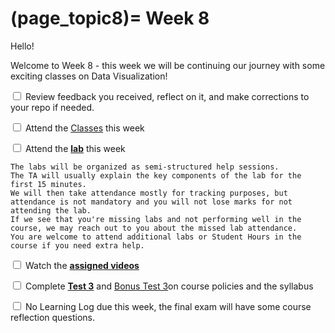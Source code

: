 (page_topic8)=
Week 8
=======================

Hello!

Welcome to Week 8 - this week we will be continuing our journey with some exciting classes on Data Visualization!

<label><input type="checkbox" id="week08_task1" class="box"> Review feedback you received, reflect on it, and make corrections to your repo if needed. </input></label>

<label><input type="checkbox" id="week08_task2" class="box"> Attend the [Classes](classes.md) this week </input></label>

<label><input type="checkbox" id="week08_task3" class="box"> Attend the **[lab](./lab/README.md)** this week</input></label>

```{tip}
The labs will be organized as semi-structured help sessions.
The TA will usually explain the key components of the lab for the first 15 minutes.
We will then take attendance mostly for tracking purposes, but attendance is not mandatory and you will not lose marks for not attending the lab.
If we see that you're missing labs and not performing well in the course, we may reach out to you about the missed lab attendance.
You are welcome to attend additional labs or Student Hours in the course if you need extra help.
```
<label><input type="checkbox" id="week08_task4" class="box"> Watch the **[assigned videos](./videos.md)**</input></label>

<label><input type="checkbox" id="week08_task5" class="box"> Complete **[Test 3](./test3.md)** and [Bonus Test 3](./test3_bonus.md)on course policies and the syllabus</input></label>

<label><input type="checkbox" id="week08_task6" class="box"> No Learning Log due this week, the final exam will have some course reflection questions.</input></label>